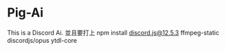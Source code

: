 # Pig-Ai
This is a Discord Ai.
並且要打上 npm install discord.js@12.5.3 ffmpeg-static discordjs/opus ytdl-core
